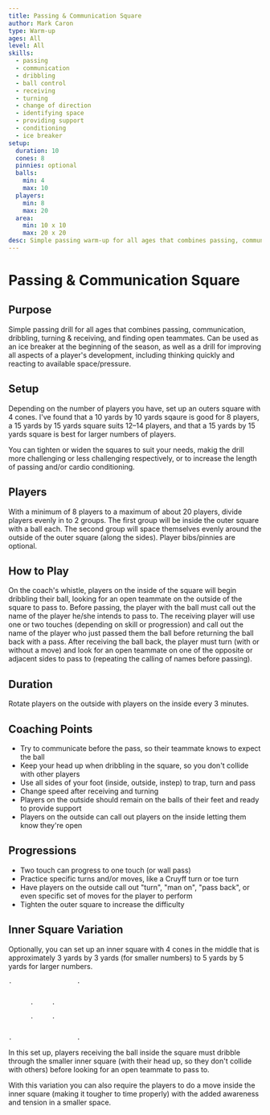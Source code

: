 ```yaml
---
title: Passing & Communication Square
author: Mark Caron
type: Warm-up
ages: All
level: All
skills:
  - passing
  - communication
  - dribbling
  - ball control
  - receiving
  - turning
  - change of direction
  - identifying space
  - providing support
  - conditioning
  - ice breaker
setup:
  duration: 10
  cones: 8
  pinnies: optional
  balls:
    min: 4
    max: 10
  players:
    min: 8
    max: 20
  area:
    min: 10 x 10
    max: 20 x 20
desc: Simple passing warm-up for all ages that combines passing, communication, dribbling, turning & receiving, and finding open teammates.
---
```


# Passing & Communication Square

## Purpose

Simple passing drill for all ages that combines passing, communication, dribbling, turning & receiving, and finding open teammates. Can be used as an ice breaker at the beginning of the season, as well as a drill for improving all aspects of a player's development, including thinking quickly and reacting to available space/pressure.

## Setup

Depending on the number of players you have, set up an outers square with 4 cones. I've found that a 10 yards by 10 yards sqaure is good for 8 players, a 15 yards by 15 yards square suits 12–14 players, and that a 15 yards by 15 yards square is best for larger numbers of players.

You can tighten or widen the squares to suit your needs, makig the drill more challenging or less challenging respectively, or to increase the length of passing and/or cardio conditioning.

## Players

With a minimum of 8 players to a maximum of about 20 players, divide players evenly in to 2 groups. The first group will be inside the outer square with a ball each. The second group will space themselves evenly around the outside of the outer square (along the sides). Player bibs/pinnies are optional.

## How to Play

On the coach's whistle, players on the inside of the square will begin dribbling their ball, looking for an open teammate on the outside of the square to pass to. Before passing, the player with the ball must call out the name of the player he/she intends to pass to. The receiving player will use one or two touches (depending on skill or progression) and call out the name of the player who just passed them the ball before returning the ball back with a pass. After receiving the ball back, the player must turn (with or without a move) and look for an open teammate on one of the opposite or adjacent sides to pass to (repeating the calling of names before passing).

## Duration

Rotate players on the outside with players on the inside every 3 minutes.

## Coaching Points

- Try to communicate before the pass, so their teammate knows to expect the ball
- Keep your head up when dribbling in the square, so you don't collide with other players
- Use all sides of your foot (inside, outside, instep) to trap, turn and pass
- Change speed after receiving and turning
- Players on the outside should remain on the balls of their feet and ready to provide support
- Players on the outside can call out players on the inside letting them know they're open

## Progressions

- Two touch can progress to one touch (or wall pass)
- Practice specific turns and/or moves, like a Cruyff turn or toe turn
- Have players on the outside call out "turn", "man on", "pass back", or even specific set of moves for the player to perform
- Tighten the outer square to increase the difficulty

## Inner Square Variation

Optionally, you can set up an inner square with 4 cones in the middle that is approximately 3 yards by 3 yards (for smaller numbers) to 5 yards by 5 yards for larger numbers.

```
.                  .


      .     .

      .     .


.                  .
```

In this set up, players receiving the ball inside the square must dribble through the smaller inner square (with their head up, so they don't collide with others) before looking for an open teammate to pass to.

With this variation you can also require the players to do a move inside the inner square (making it tougher to time properly) with the added awareness and tension in a smaller space.
